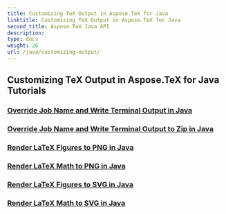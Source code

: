 ```yaml
---
title: Customizing TeX Output in Aspose.TeX for Java
linktitle: Customizing TeX Output in Aspose.TeX for Java
second_title: Aspose.TeX Java API
description: 
type: docs
weight: 26
url: /java/customizing-output/
---
```


## Customizing TeX Output in Aspose.TeX for Java Tutorials
### [Override Job Name and Write Terminal Output in Java](./override-job-name-disk/)
### [Override Job Name and Write Terminal Output to Zip in Java](./override-job-name-zip/)
### [Render LaTeX Figures to PNG in Java](./render-lafigures-png/)
### [Render LaTeX Math to PNG in Java](./render-lamath-png/)
### [Render LaTeX Figures to SVG in Java](./render-lafigures-svg/)
### [Render LaTeX Math to SVG in Java](./render-lamath-svg/)